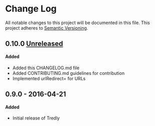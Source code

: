 # Change Log
All notable changes to this project will be documented in this file.
This project adheres to [Semantic Versioning](http://semver.org/).

## 0.10.0 [Unreleased]
#### Added
- Added this CHANGELOG.md file
- Added CONTRIBUTING.md guidelines for contribution
- Implemented urlRedirect= for URLs

## 0.9.0 - 2016-04-21
#### Added
- Initial release of Tredly

[Unreleased]: https://github.com/tredly/tredly-build/compare/0.9.0...HEAD
